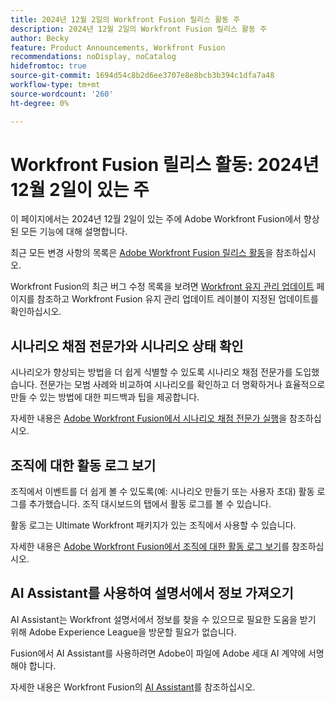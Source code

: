 ```yaml
---
title: 2024년 12월 2일의 Workfront Fusion 릴리스 활동 주
description: 2024년 12월 2일의 Workfront Fusion 릴리스 활동 주
author: Becky
feature: Product Announcements, Workfront Fusion
recommendations: noDisplay, noCatalog
hidefromtoc: true
source-git-commit: 1694d54c8b2d6ee3707e8e8bcb3b394c1dfa7a48
workflow-type: tm+mt
source-wordcount: '260'
ht-degree: 0%

---
```


# Workfront Fusion 릴리스 활동: 2024년 12월 2일이 있는 주

이 페이지에서는 2024년 12월 2일이 있는 주에 Adobe Workfront Fusion에서 향상된 모든 기능에 대해 설명합니다.

최근 모든 변경 사항의 목록은 [Adobe Workfront Fusion 릴리스 활동](../../../product-announcements/product-releases/fusion-release-activity/fusion-release-activity.md)을 참조하십시오.

Workfront Fusion의 최근 버그 수정 목록을 보려면 [Workfront 유지 관리 업데이트](https://experienceleague.adobe.com/docs/workfront-known-issues/releases/current-updates.html) 페이지를 참조하고 Workfront Fusion 유지 관리 업데이트 레이블이 지정된 업데이트를 확인하십시오.

## 시나리오 채점 전문가와 시나리오 상태 확인

시나리오가 향상되는 방법을 더 쉽게 식별할 수 있도록 시나리오 채점 전문가를 도입했습니다. 전문가는 모범 사례와 비교하여 시나리오를 확인하고 더 명확하거나 효율적으로 만들 수 있는 방법에 대한 피드백과 팁을 제공합니다.

자세한 내용은 [Adobe Workfront Fusion에서 시나리오 채점 전문가 실행](/help/quicksilver/workfront-fusion/scenarios/run-scenario-scoring.md)을 참조하십시오.

## 조직에 대한 활동 로그 보기

조직에서 이벤트를 더 쉽게 볼 수 있도록(예: 시나리오 만들기 또는 사용자 초대) 활동 로그를 추가했습니다. 조직 대시보드의 탭에서 활동 로그를 볼 수 있습니다.

활동 로그는 Ultimate Workfront 패키지가 있는 조직에서 사용할 수 있습니다.

자세한 내용은 [Adobe Workfront Fusion에서 조직에 대한 활동 로그 보기](/help/quicksilver/workfront-fusion/organizations/view-activity-logs-for-an-org.md)를 참조하십시오.

## AI Assistant를 사용하여 설명서에서 정보 가져오기

AI Assistant는 Workfront 설명서에서 정보를 찾을 수 있으므로 필요한 도움을 받기 위해 Adobe Experience League을 방문할 필요가 없습니다.

Fusion에서 AI Assistant를 사용하려면 Adobe이 파일에 Adobe 세대 AI 계약에 서명해야 합니다.

자세한 내용은 Workfront Fusion의 [AI Assistant](/help/quicksilver/workfront-fusion/get-started/fusion-ai-assistant.md)를 참조하십시오.


